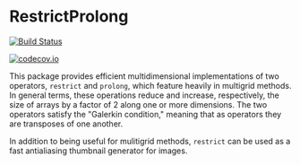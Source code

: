 # RestrictProlong

[![Build Status](https://travis-ci.org/timholy/RestrictProlong.jl.svg?branch=master)](https://travis-ci.org/timholy/RestrictProlong.jl)

[![codecov.io](http://codecov.io/github/timholy/RestrictProlong.jl/coverage.svg?branch=master)](http://codecov.io/github/timholy/RestrictProlong.jl?branch=master)

This package provides efficient multidimensional implementations of
two operators, `restrict` and `prolong`, which feature heavily in
multigrid methods. In general terms, these operations reduce and
increase, respectively, the size of arrays by a factor of 2 along one
or more dimensions.  The two operators satisfy the "Galerkin
condition," meaning that as operators they are transposes of one
another.

In addition to being useful for mulitigrid methods, `restrict` can be
used as a fast antialiasing thumbnail generator for images.
